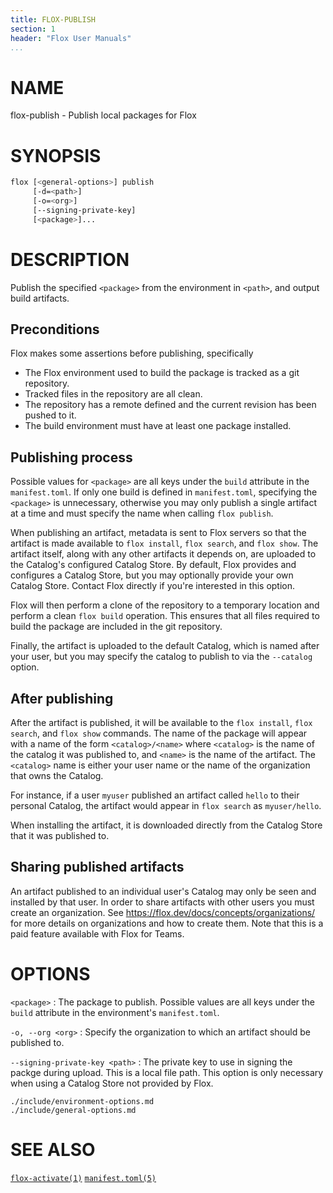 ```yaml
---
title: FLOX-PUBLISH
section: 1
header: "Flox User Manuals"
...
```



# NAME

flox-publish - Publish local packages for Flox


# SYNOPSIS

``` bash
flox [<general-options>] publish
     [-d=<path>]
     [-o=<org>]
     [--signing-private-key]
     [<package>]...
```

# DESCRIPTION

Publish the specified `<package>` from the environment in `<path>`,
and output build artifacts.

## Preconditions

Flox makes some assertions before publishing, specifically

- The Flox environment used to build the package is tracked as a git repository.
- Tracked files in the repository are all clean.
- The repository has a remote defined and the current revision has been pushed to it.
- The build environment must have at least one package installed.

## Publishing process

Possible values for `<package>` are all keys under the `build` attribute
in the `manifest.toml`.
If only one build is defined in `manifest.toml`, specifying the `<package>` is
unnecessary, otherwise you may only publish a single artifact at a time and
must specify the name when calling `flox publish`.

When publishing an artifact, metadata is sent to Flox servers so that the
artifact is made available to `flox install`, `flox search`, and `flox show`.
The artifact itself, along with any other artifacts it depends on, are uploaded
to the Catalog's configured Catalog Store.
By default, Flox provides and configures a Catalog Store, but you may
optionally provide your own Catalog Store.
Contact Flox directly if you're interested in this option.

Flox will then perform a clone of the repository to a temporary location
and perform a clean `flox build` operation.
This ensures that all files required to build the package are included in the
git repository.

Finally, the artifact is uploaded to the default Catalog, which is named after
your user, but you may specify the catalog to publish to via the `--catalog`
option.

## After publishing

After the artifact is published, it will be available to the `flox install`,
`flox search`, and `flox show` commands.
The name of the package will appear with a name of the form `<catalog>/<name>`
where `<catalog>` is the name of the catalog it was published to, and `<name>`
is the name of the artifact.
The `<catalog>` name is either your user name or the name of the organization
that owns the Catalog.

For instance, if a user `myuser` published an artifact called `hello` to their
personal Catalog, the artifact would appear in `flox search` as `myuser/hello`.

When installing the artifact, it is downloaded directly from the Catalog Store
that it was published to.

## Sharing published artifacts

An artifact published to an individual user's Catalog may only be seen and
installed by that user.
In order to share artifacts with other users you must create an organization.
See https://flox.dev/docs/concepts/organizations/ for more details on
organizations and how to create them.
Note that this is a paid feature available with Flox for Teams.

# OPTIONS

`<package>`
:   The package to publish.
    Possible values are all keys under the `build` attribute
    in the environment's `manifest.toml`.

`-o, --org <org>`
:   Specify the organization to which an artifact should be published to.

`--signing-private-key <path>`
:   The private key to use in signing the packge
    during upload.  This is a local file path. This option is only necessary
    when using a Catalog Store not provided by Flox.

```{.include}
./include/environment-options.md
./include/general-options.md
```

# SEE ALSO

[`flox-activate(1)`](./flox-activate.md)
[`manifest.toml(5)`](./manifest.toml.md)
